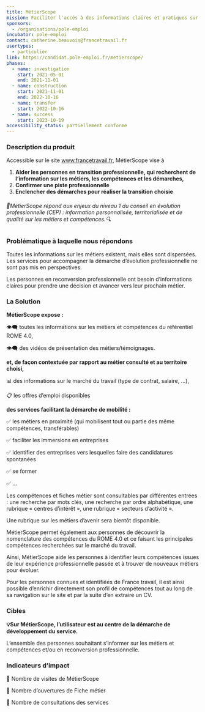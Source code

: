 ```yaml
---
title: MétierScope
mission: Faciliter l'accès à des informations claires et pratiques sur les métiers et les compétences
sponsors:
  - /organisations/pole-emploi
incubator: pole-emploi
contact: catherine.beauvois@francetravail.fr
usertypes:
  - particulier
link: https://candidat.pole-emploi.fr/metierscope/
phases:
  - name: investigation
    start: 2021-05-01
    end: 2021-11-01
  - name: construction
    start: 2021-11-01
    end: 2022-10-16
  - name: transfer
    start: 2022-10-16
  - name: success
    start: 2023-10-19
accessibility_status: partiellement conforme
---
```

### Description du produit
Accessible sur le site www.francetravail.fr, MétierScope vise à 

1. **Aider les personnes en transition professionnelle, qui recherchent de l’information sur les métiers, les compétences et les démarches,**
2. **Confirmer une piste professionnelle**
3. **Enclencher des démarches pour réaliser la transition choisie**

###### 🔎MétierScope répond aux enjeux du niveau 1 du conseil en évolution professionnelle (CEP) : information personnalisée, territorialisée et de qualité sur les métiers et compétences.🔍

### Problématique à laquelle nous répondons
Toutes les informations sur les métiers existent, mais elles sont dispersées. Les services pour accompagner la démarche d’évolution professionnelle ne sont pas mis en perspectives.

Les personnes en reconversion professionnelle ont besoin d’informations claires pour prendre une décision et avancer vers leur prochain métier.

### La Solution
**MétierScope expose :**

👁️‍🗨️ toutes les informations sur les métiers et compétences du référentiel ROME 4.0,

👁️‍🗨️ des vidéos de présentation des métiers/témoignages.

**et, de façon contextuée par rapport au métier consulté et au territoire choisi,**

📊 des informations sur le marché du travail (type de contrat, salaire, …),

📋  les offres d’emploi disponibles

**des services facilitant la démarche de mobilité :** 

✅ les métiers en proximité (qui mobilisent tout ou partie des même compétences, transférables)

✅ faciliter les immersions en entreprises

✅ identifier des entreprises vers lesquelles faire des candidatures spontanées

✅ se former

✅ …

Les compétences et fiches métier sont consultables par différentes entrées : une recherche par mots clés, une recherche par ordre alphabétique, une rubrique « centres d’intérêt », une rubrique « secteurs d’activité ». 

Une rubrique sur les métiers d’avenir sera bientôt disponible.

MétierScope permet également aux personnes de découvrir la nomenclature des compétences du ROME 4.0 et ce faisant les principales compétences recherchées sur le marché du travail.

Ainsi, MétierScope aide les personnes à identifier leurs compétences issues de leur expérience professionnelle passée et à trouver de nouveaux métiers pour évoluer. 

Pour les personnes connues et identifiées de France travail, il est ainsi possible d’enrichir directement son profil de compétences tout au long de sa navigation sur le site et par la suite d’en extraire un CV. 

### Cibles
**💡Sur MétierScope, l’utilisateur est au centre de la démarche de développement du service.**

L’ensemble des personnes souhaitant s’informer sur les métiers et compétences et/ou en reconversion professionnelle.

### Indicateurs d’impact
🔸 Nombre de visites de MétierScope 

🔸 Nombre d’ouvertures de Fiche métier

🔸 Nombre de consultations des services